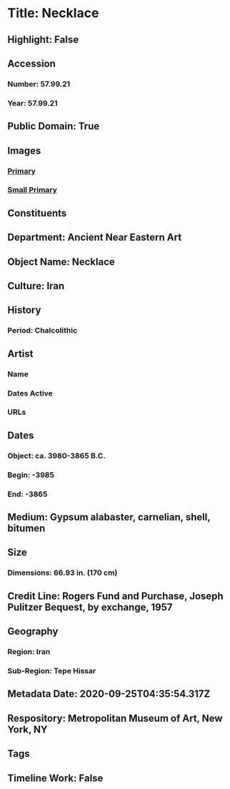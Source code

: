 # Title: Necklace
## Highlight: False
## Accession
### Number: 57.99.21
### Year: 57.99.21
## Public Domain: True
## Images
### [Primary](https://images.metmuseum.org/CRDImages/an/original/ME57_99_21.jpg)
### [Small Primary](https://images.metmuseum.org/CRDImages/an/web-large/ME57_99_21.jpg)
## Constituents
## Department: Ancient Near Eastern Art
## Object Name: Necklace
## Culture: Iran
## History
### Period: Chalcolithic
## Artist
### Name
### Dates Active
### URLs
## Dates
### Object: ca. 3980-3865 B.C.
### Begin: -3985
### End: -3865
## Medium: Gypsum alabaster, carnelian, shell, bitumen
## Size
### Dimensions: 66.93 in. (170 cm)
## Credit Line: Rogers Fund and Purchase, Joseph Pulitzer Bequest, by exchange, 1957
## Geography
### Region: Iran
### Sub-Region: Tepe Hissar
## Metadata Date: 2020-09-25T04:35:54.317Z
## Respository: Metropolitan Museum of Art, New York, NY
## Tags
## Timeline Work: False